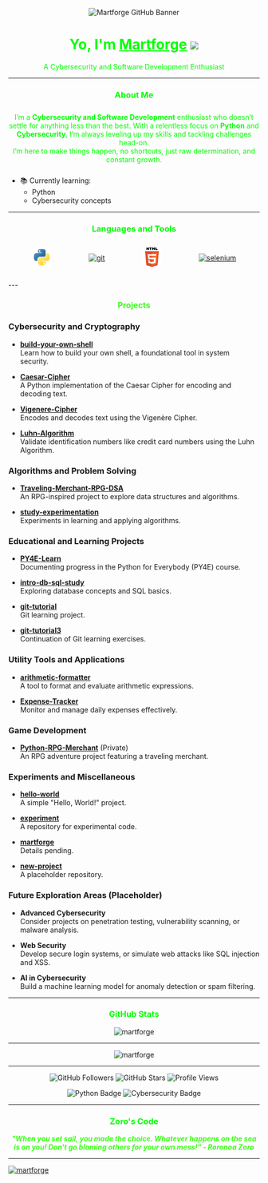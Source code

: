 <!-- GitHub Banner -->
<p align="center">
  <img src="https://github.com/martforge/martforge/blob/main/images/MartforgeGithubBanner4.gif" alt="Martforge GitHub Banner" />
</p>

<h1 align="center"><b style="color: #00ff00;">Yo, I'm </b><a href="https://github.com/martforge" style="color: #00ff00;">Martforge</a> <img src="https://media.giphy.com/media/hvRJCLFzcasrR4ia7z/giphy.gif" width="30"></h1>

<p align="center" style="color: #00ff00;">A Cybersecurity and Software Development Enthusiast</p>




---



<h3 align="center" style="color: #00ff00;">About Me</h3>
<p align="center" style="color: #00ff00; padding: 10px 0;">I’m a <b>Cybersecurity and Software Development</b> enthusiast who doesn’t settle for anything less than the best. With a relentless focus on <b>Python</b> and <b>Cybersecurity</b>, I’m always leveling up my skills and tackling challenges head-on. <br> I’m here to make things happen, no shortcuts, just raw determination, and constant growth.</p>

- 📚 Currently learning:
  - Python
  - Cybersecurity concepts

---

<h3 align="center" style="color: #00ff00;">Languages and Tools</h3>
<p align="center"> 

  <a href="https://www.python.org" target="_blank" rel="noreferrer" style="display: inline-block; margin: 0 25px; padding: 10px; vertical-align: middle;"> 
    <img src="https://raw.githubusercontent.com/devicons/devicon/master/icons/python/python-original.svg" alt="python" width="40" height="40"/> 
  </a>
  
  <a href="https://git-scm.com/" target="_blank" rel="noreferrer" style="display: inline-block; margin: 0 25px; padding: 10px; vertical-align: middle;"> 
    <img src="https://www.vectorlogo.zone/logos/git-scm/git-scm-icon.svg" alt="git" width="40" height="40"/> 
  </a>
  
  <a href="https://www.w3.org/html/" target="_blank" rel="noreferrer" style="display: inline-block; margin: 0 25px; padding: 10px; vertical-align: middle;"> 
    <img src="https://raw.githubusercontent.com/devicons/devicon/master/icons/html5/html5-original-wordmark.svg" alt="html5" width="40" height="40"/> 
  </a>
  
  <a href="https://www.selenium.dev" target="_blank" rel="noreferrer" style="display: inline-block; margin: 0 25px; padding: 10px; vertical-align: middle;"> 
    <img src="https://img.icons8.com/?size=256&id=38553&format=png" alt="selenium" width="40" height="40"/> 
  </a>
</p>


  
  </a>
</p>
---

<h3 align="center" style="color: #39FF14;">Projects</h3>

### **Cybersecurity and Cryptography**
- **[build-your-own-shell](https://github.com/martforge/build-your-own-shell)**  
  Learn how to build your own shell, a foundational tool in system security.
  
- **[Caesar-Cipher](https://github.com/martforge/Caesar-Cipher)**  
  A Python implementation of the Caesar Cipher for encoding and decoding text.

- **[Vigenere-Cipher](https://github.com/martforge/Vigenere-Cipher)**  
  Encodes and decodes text using the Vigenère Cipher.

- **[Luhn-Algorithm](https://github.com/martforge/Luhn-Algorithm)**  
  Validate identification numbers like credit card numbers using the Luhn Algorithm.

### **Algorithms and Problem Solving**
- **[Traveling-Merchant-RPG-DSA](https://github.com/martforge/Traveling-Merchant-RPG-DSA)**  
  An RPG-inspired project to explore data structures and algorithms.

- **[study-experimentation](https://github.com/martforge/study-experimentation)**  
  Experiments in learning and applying algorithms.

### **Educational and Learning Projects**
- **[PY4E-Learn](https://github.com/martforge/PY4E-Learn)**  
  Documenting progress in the Python for Everybody (PY4E) course.

- **[intro-db-sql-study](https://github.com/martforge/intro-db-sql-study)**  
  Exploring database concepts and SQL basics.

- **[git-tutorial](https://github.com/martforge/git-tutorial)**  
  Git learning project.

- **[git-tutorial3](https://github.com/martforge/git-tutorial3)**  
  Continuation of Git learning exercises.

### **Utility Tools and Applications**
- **[arithmetic-formatter](https://github.com/martforge/arithmetic-formatter)**  
  A tool to format and evaluate arithmetic expressions.

- **[Expense-Tracker](https://github.com/martforge/Expense-Tracker)**  
  Monitor and manage daily expenses effectively.

### **Game Development**
- **[Python-RPG-Merchant](https://github.com/martforge/Python-RPG-Merchant)** (Private)  
  An RPG adventure project featuring a traveling merchant.

### **Experiments and Miscellaneous**
- **[hello-world](https://github.com/martforge/hello-world)**  
  A simple "Hello, World!" project.

- **[experiment](https://github.com/martforge/experiment)**  
  A repository for experimental code.

- **[martforge](https://github.com/martforge/martforge)**  
  Details pending.

- **[new-project](https://github.com/martforge/new-project)**  
  A placeholder repository.

### **Future Exploration Areas (Placeholder)**
- **Advanced Cybersecurity**  
  Consider projects on penetration testing, vulnerability scanning, or malware analysis.

- **Web Security**  
  Develop secure login systems, or simulate web attacks like SQL injection and XSS.

- **AI in Cybersecurity**  
  Build a machine learning model for anomaly detection or spam filtering.

---

<h3 align="center" style="color: #00ff00;">GitHub Stats</h3>
<p align="center"><img src="https://github-readme-stats.vercel.app/api?username=martforge&show_icons=true&locale=en&theme=dark&bg_color=000000&title_color=39FF14&text_color=39FF14&icon_color=39FF14" alt="martforge" /></p>

---

<p align="center"><img src="https://github-readme-streak-stats.herokuapp.com/?user=martforge&theme=github-dark&border_radius=5&background=000000&title_color=39FF14&text_color=39FF14&icon_color=39FF14" alt="martforge" /></p>

---

<!-- GitHub Followers Count, Stars Count, and Profile Views -->
<p align="center">
  <img src="https://img.shields.io/github/followers/martforge?label=Followers&style=flat&color=39FF14" alt="GitHub Followers" />
  <img src="https://img.shields.io/github/stars/martforge?label=Stars&style=flat&color=39FF14" alt="GitHub Stars" />
  <img src="https://komarev.com/ghpvc/?username=martforge&label=Profile%20views&color=39FF14&style=flat" alt="Profile Views" />
</p>

<!-- Badges for Skills -->
<p align="center">
  <img src="https://img.shields.io/badge/Skills-Python-39FF14?style=flat&logo=python&logoColor=white" alt="Python Badge" />
  <img src="https://img.shields.io/badge/Skills-Cybersecurity-39FF14?style=flat&logo=security&logoColor=white" alt="Cybersecurity Badge" />
</p>

---

<h3 align="center" style="color: #00ff00;">Zoro's Code</h3>
<p align="center" style="font-style: italic; color: #39FF14; font-weight: bold;">"When you set sail, you made the choice. Whatever happens on the sea is on you! Don't go blaming others for your own mess!" - Roronoa Zoro</p>

---

<a href="https://github.com/ryo-ma/github-profile-trophy">
  <img src="https://github-profile-trophy.vercel.app/?username=martforge&theme=matrix&column=7&margin-w=15&margin-h=15&no-frame=true" alt="martforge" />
</a>

